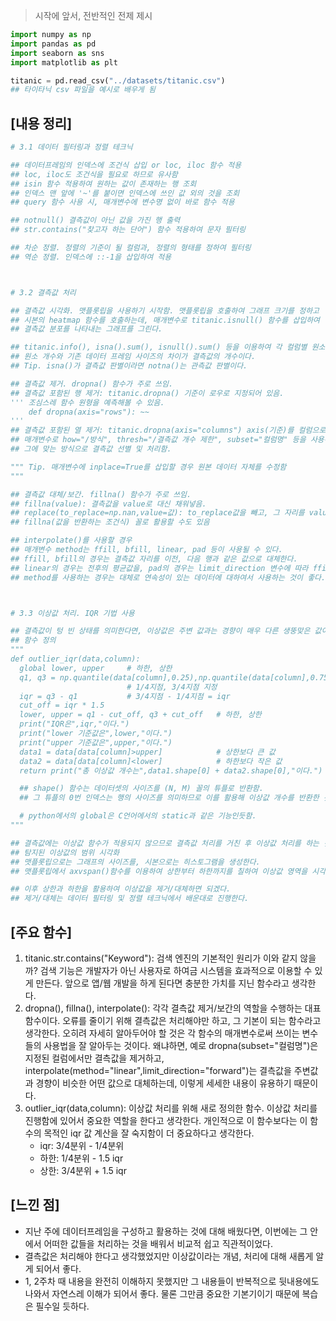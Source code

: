 > 시작에 앞서, 전반적인 전제 제시
```python
import numpy as np
import pandas as pd
import seaborn as sns
import matplotlib as plt

titanic = pd.read_csv("../datasets/titanic.csv")
## 타이타닉 csv 파일을 예시로 배우게 됨
```

## [내용 정리]
```python
# 3.1 데이터 필터링과 정렬 테크닉

## 데이터프레임의 인덱스에 조건식 삽입 or loc, iloc 함수 적용
## loc, iloc도 조건식을 필요로 하므로 유사함
## isin 함수 적용하여 원하는 값이 존재하는 행 조회
## 인덱스 맨 앞에 '~'를 붙이면 인덱스에 쓰인 값 외의 것을 조회
## query 함수 사용 시, 매개변수에 변수명 없이 바로 함수 적용

## notnull() 결측값이 아닌 값을 가진 행 출력
## str.contains("찾고자 하는 단어") 함수 적용하여 문자 필터링

## 차순 정렬. 정렬의 기준이 될 컬럼과, 정렬의 형태를 정하여 필터링
## 역순 정렬. 인덱스에 ::-1을 삽입하여 적용



# 3.2 결측값 처리

## 결측값 시각화. 맷플롯립을 사용하기 시작함. 맷플롯립을 호출하여 그래프 크기를 정하고
## 시본의 heatmap 함수를 호출하는데, 매개변수로 titanic.isnull() 함수를 삽입하여
## 결측값 분포를 나타내는 그래프를 그린다.

## titanic.info(), isna().sum(), isnull().sum() 등을 이용하여 각 컬럼별 원소 개수를 센다.
## 원소 개수와 기존 데이터 프레임 사이즈의 차이가 결측값의 개수이다.
## Tip. isna()가 결측값 판별이라면 notna()는 관측값 판별이다.

## 결측값 제거. dropna() 함수가 주로 쓰임.
## 결측값 포함된 행 제거: titanic.dropna() 기준이 로우로 지정되어 있음.
''' 조심스레 함수 원형을 예측해볼 수 있음.
    def dropna(axis="rows"): ~~
'''
## 결측값 포함된 열 제거: titanic.dropna(axis="columns") axis(기준)를 컬럼으로 지정함.
## 매개변수로 how="/방식", thresh="/결측값 개수 제한", subset="컬럼명" 등을 사용해
## 그에 맞는 방식으로 결측값 선별 및 처리함.

""" Tip. 매개변수에 inplace=True를 삽입할 경우 원본 데이터 자체를 수정함
"""

## 결측값 대체/보간. fillna() 함수가 주로 쓰임.
## fillna(value): 결측값을 value로 대신 채워넣음.
## replace(to_replace=np.nan,value=값): to_replace값을 빼고, 그 자리를 value로 대체함.
## fillna(값을 반환하는 조건식) 꼴로 활용할 수도 있음

## interpolate()를 사용할 경우
## 매개변수 method는 ffill, bfill, linear, pad 등이 사용될 수 있다.
## ffill, bfill의 경우는 결측값 자리를 이전, 다음 행과 같은 값으로 대체한다.
## linear의 경우는 전후의 평균값을, pad의 경우는 limit_direction 변수에 따라 ffill, bfill의 역할을 수행할 수 있다.
## method를 사용하는 경우는 대체로 연속성이 있는 데이터에 대하여서 사용하는 것이 좋다.



# 3.3 이상값 처리. IQR 기법 사용

## 결측값이 텅 빈 상태를 의미한다면, 이상값은 주변 값과는 경향이 매우 다른 생뚱맞은 값이다.
## 함수 정의
"""
def outlier_iqr(data,column):
  global lower, upper     # 하한, 상한
  q1, q3 = np.quantile(data[column],0.25),np.quantile(data[column],0.75)
                          # 1/4지점, 3/4지점 지정
  iqr = q3 - q1           # 3/4지점 - 1/4지점 = iqr
  cut_off = iqr * 1.5
  lower, upper = q1 - cut_off, q3 + cut_off   # 하한, 상한
  print("IQR은",iqr,"이다.")
  print("lower 기준값은",lower,"이다.")
  print("upper 기준값은",upper,"이다.")
  data1 = data[data[column]>upper]            # 상한보다 큰 값
  data2 = data[data[column]<lower]            # 하한보다 작은 값
  return print("총 이상값 개수는",data1.shape[0] + data2.shape[0],"이다.")

  ## shape() 함수는 데이터셋의 사이즈를 (N, M) 꼴의 튜플로 반환함.
  ## 그 튜플의 0번 인덱스는 행의 사이즈를 의미하므로 이를 활용해 이상값 개수를 반환한 것.

  # python에서의 global은 C언어에서의 static과 같은 기능인듯함.
"""

## 결측값에는 이상값 함수가 적용되지 않으므로 결측값 처리를 거친 후 이상값 처리를 하는 것이 순서.
## 탐지된 이상값의 범위 시각화
## 맷플롯립으로는 그래프의 사이즈를, 시본으로는 히스토그램을 생성한다.
## 맷플롯립에서 axvspan()함수를 이용하여 상한부터 하한까지를 칠하여 이상값 영역을 시각화한다.

## 이후 상한과 하한을 활용하여 이상값을 제거/대체하면 되겠다.
## 제거/대체는 데이터 필터링 및 정렬 테크닉에서 배운대로 진행한다.

```


## [주요 함수]
1. titanic.str.contains("Keyword"): 검색 엔진의 기본적인 원리가 이와 같지 않을까? 검색 기능은 개발자가 아닌 사용자로 하여금 시스템을 효과적으로 이용할 수 있게 만든다. 앞으로 앱/웹 개발을 하게 된다면 충분한 가치를 지닌 함수라고 생각한다.
2. dropna(), fillna(), interpolate(): 각각 결측값 제거/보간의 역할을 수행하는 대표 함수이다. 오류를 줄이기 위해 결측값은 처리해야만 하고, 그 기본이 되는 함수라고 생각한다. 오히려 자세히 알아두어야 할 것은 각 함수의 매개변수로써 쓰이는 변수들의 사용법을 잘 알아두는 것이다. 왜냐하면, 예로 dropna(subset="컬럼명")은 지정된 컬럼에서만 결측값을 제거하고, interpolate(method="linear",limit_direction="forward")는 결측값을 주변값과 경향이 비슷한 어떤 값으로 대체하는데, 이렇게 세세한 내용이 유용하기 때문이다.
3. outlier_iqr(data,column): 이상값 처리를 위해 새로 정의한 함수. 이상값 처리를 진행함에 있어서 중요한 역할을 한다고 생각한다. 개인적으로 이 함수보다는 이 함수의 목적인 iqr 값 계산을 잘 숙지함이 더 중요하다고 생각한다.
   - iqr: 3/4분위 - 1/4분위
   - 하한: 1/4분위 - 1.5 iqr
   - 상한: 3/4분위 + 1.5 iqr


## [느낀 점]
- 지난 주에 데이터프레임을 구성하고 활용하는 것에 대해 배웠다면, 이번에는 그 안에서 어떠한 값들을 처리하는 것을 배워서 비교적 쉽고 직관적이었다.
- 결측값은 처리해야 한다고 생각했었지만 이상값이라는 개념, 처리에 대해 새롭게 알게 되어서 좋다.
- 1, 2주차 때 내용을 완전히 이해하지 못했지만 그 내용들이 반복적으로 뒷내용에도 나와서 자연스레 이해가 되어서 좋다. 물론 그만큼 중요한 기본기이기 때문에 복습은 필수일 듯하다.


